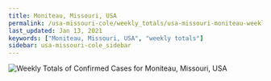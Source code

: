 ```yaml
---
title: Moniteau, Missouri, USA
permalink: /usa-missouri-cole/weekly_totals/usa-missouri-moniteau-weekly_totals.html
last_updated: Jan 13, 2021
keywords: ["Moniteau, Missouri, USA", "weekly totals"]
sidebar: usa-missouri-cole_sidebar
---
```


![Weekly Totals of Confirmed Cases for Moniteau, Missouri, USA](/covid_tracker/images/graphs/usa-missouri-moniteau-weekly_totals_graph.png)
